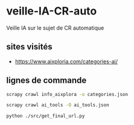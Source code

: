 # veille-IA-CR-auto
Veille IA sur le sujet de CR automatique

## sites visités
* https://www.aixploria.com/categories-ai/

## lignes de commande
```bash
scrapy crawl info_aixplora -o categories.json
```

```bash
scrapy crawl ai_tools -O ai_tools.json
```

```bash
python ./src/get_final_url.py
```